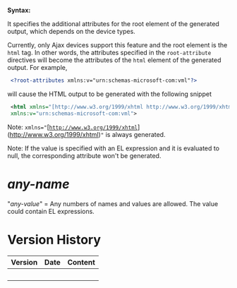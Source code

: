 **Syntax:**

<?root-attributes ''any-name1''="''any-value2''" ''any-name2''="''any-value2''"?>

It specifies the additional attributes for the root element of the
generated output, which depends on the device types.

Currently, only Ajax devices support this feature and the root element
is the `html` tag. In other words, the attributes specified in the
`root-attribute` directives will become the attributes of the `html`
element of the generated output. For example,

``` xml
 <?root-attributes xmlns:v="urn:schemas-microsoft-com:vml"?>
```

will cause the HTML output to be generated with the following snippet

``` xml
 <html xmlns="[http://www.w3.org/1999/xhtml http://www.w3.org/1999/xhtml]"
 xmlns:v="urn:schemas-microsoft-com:vml">
```

Note:
`xmlns="`[[`http://www.w3.org/1999/xhtml`](http://www.w3.org/1999/xhtml)](http://www.w3.org/1999/xhtml)`"`
is always generated.

Note: If the value is specified with an EL expression and it is
evaluated to null, the corresponding attribute won't be generated.

# *any-name*

"*any-value*" = Any numbers of names and values are allowed. The value
could contain EL expressions.

# Version History

| Version | Date | Content |
|---------|------|---------|
|         |      |         |
